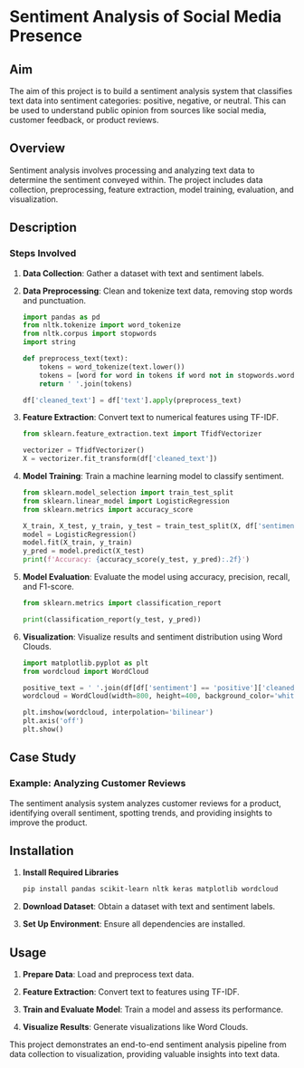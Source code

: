 # Sentiment Analysis of Social Media Presence

## Aim

The aim of this project is to build a sentiment analysis system that classifies text data into sentiment categories: positive, negative, or neutral. This can be used to understand public opinion from sources like social media, customer feedback, or product reviews.

## Overview

Sentiment analysis involves processing and analyzing text data to determine the sentiment conveyed within. The project includes data collection, preprocessing, feature extraction, model training, evaluation, and visualization.

## Description

### Steps Involved

1. **Data Collection**: Gather a dataset with text and sentiment labels.

2. **Data Preprocessing**: Clean and tokenize text data, removing stop words and punctuation.

    ```python
    import pandas as pd
    from nltk.tokenize import word_tokenize
    from nltk.corpus import stopwords
    import string

    def preprocess_text(text):
        tokens = word_tokenize(text.lower())
        tokens = [word for word in tokens if word not in stopwords.words('english') and word not in string.punctuation]
        return ' '.join(tokens)

    df['cleaned_text'] = df['text'].apply(preprocess_text)
    ```

3. **Feature Extraction**: Convert text to numerical features using TF-IDF.

    ```python
    from sklearn.feature_extraction.text import TfidfVectorizer

    vectorizer = TfidfVectorizer()
    X = vectorizer.fit_transform(df['cleaned_text'])
    ```

4. **Model Training**: Train a machine learning model to classify sentiment.

    ```python
    from sklearn.model_selection import train_test_split
    from sklearn.linear_model import LogisticRegression
    from sklearn.metrics import accuracy_score

    X_train, X_test, y_train, y_test = train_test_split(X, df['sentiment'], test_size=0.3, random_state=42)
    model = LogisticRegression()
    model.fit(X_train, y_train)
    y_pred = model.predict(X_test)
    print(f'Accuracy: {accuracy_score(y_test, y_pred):.2f}')
    ```

5. **Model Evaluation**: Evaluate the model using accuracy, precision, recall, and F1-score.

    ```python
    from sklearn.metrics import classification_report

    print(classification_report(y_test, y_pred))
    ```

6. **Visualization**: Visualize results and sentiment distribution using Word Clouds.

    ```python
    import matplotlib.pyplot as plt
    from wordcloud import WordCloud

    positive_text = ' '.join(df[df['sentiment'] == 'positive']['cleaned_text'])
    wordcloud = WordCloud(width=800, height=400, background_color='white').generate(positive_text)
    
    plt.imshow(wordcloud, interpolation='bilinear')
    plt.axis('off')
    plt.show()
    ```

## Case Study

### Example: Analyzing Customer Reviews

The sentiment analysis system analyzes customer reviews for a product, identifying overall sentiment, spotting trends, and providing insights to improve the product.

## Installation

1. **Install Required Libraries**

    ```bash
    pip install pandas scikit-learn nltk keras matplotlib wordcloud
    ```

2. **Download Dataset**: Obtain a dataset with text and sentiment labels.

3. **Set Up Environment**: Ensure all dependencies are installed.

## Usage

1. **Prepare Data**: Load and preprocess text data.

2. **Feature Extraction**: Convert text to features using TF-IDF.

3. **Train and Evaluate Model**: Train a model and assess its performance.

4. **Visualize Results**: Generate visualizations like Word Clouds.

This project demonstrates an end-to-end sentiment analysis pipeline from data collection to visualization, providing valuable insights into text data.
